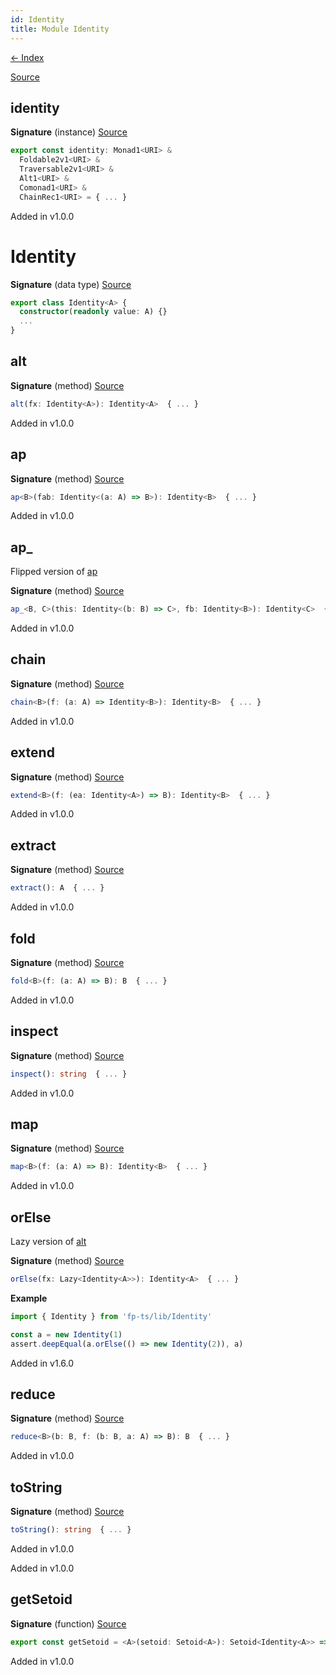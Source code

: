 ```yaml
---
id: Identity
title: Module Identity
---
```


[← Index](.)

[Source](https://github.com/gcanti/fp-ts/blob/master/src/Identity.ts)

## identity

**Signature** (instance) [Source](https://github.com/gcanti/fp-ts/blob/master/src/Identity.ts#L152-L172)

```ts
export const identity: Monad1<URI> &
  Foldable2v1<URI> &
  Traversable2v1<URI> &
  Alt1<URI> &
  Comonad1<URI> &
  ChainRec1<URI> = { ... }
```

Added in v1.0.0

# Identity

**Signature** (data type) [Source](https://github.com/gcanti/fp-ts/blob/master/src/Identity.ts#L29-L84)

```ts
export class Identity<A> {
  constructor(readonly value: A) {}
  ...
}
```

## alt

**Signature** (method) [Source](https://github.com/gcanti/fp-ts/blob/master/src/Identity.ts#L51-L53)

```ts
alt(fx: Identity<A>): Identity<A>  { ... }
```

Added in v1.0.0

## ap

**Signature** (method) [Source](https://github.com/gcanti/fp-ts/blob/master/src/Identity.ts#L36-L38)

```ts
ap<B>(fab: Identity<(a: A) => B>): Identity<B>  { ... }
```

Added in v1.0.0

## ap\_

Flipped version of [ap](#ap)

**Signature** (method) [Source](https://github.com/gcanti/fp-ts/blob/master/src/Identity.ts#L42-L44)

```ts
ap_<B, C>(this: Identity<(b: B) => C>, fb: Identity<B>): Identity<C>  { ... }
```

Added in v1.0.0

## chain

**Signature** (method) [Source](https://github.com/gcanti/fp-ts/blob/master/src/Identity.ts#L45-L47)

```ts
chain<B>(f: (a: A) => Identity<B>): Identity<B>  { ... }
```

Added in v1.0.0

## extend

**Signature** (method) [Source](https://github.com/gcanti/fp-ts/blob/master/src/Identity.ts#L72-L74)

```ts
extend<B>(f: (ea: Identity<A>) => B): Identity<B>  { ... }
```

Added in v1.0.0

## extract

**Signature** (method) [Source](https://github.com/gcanti/fp-ts/blob/master/src/Identity.ts#L69-L71)

```ts
extract(): A  { ... }
```

Added in v1.0.0

## fold

**Signature** (method) [Source](https://github.com/gcanti/fp-ts/blob/master/src/Identity.ts#L75-L77)

```ts
fold<B>(f: (a: A) => B): B  { ... }
```

Added in v1.0.0

## inspect

**Signature** (method) [Source](https://github.com/gcanti/fp-ts/blob/master/src/Identity.ts#L78-L80)

```ts
inspect(): string  { ... }
```

Added in v1.0.0

## map

**Signature** (method) [Source](https://github.com/gcanti/fp-ts/blob/master/src/Identity.ts#L33-L35)

```ts
map<B>(f: (a: A) => B): Identity<B>  { ... }
```

Added in v1.0.0

## orElse

Lazy version of [alt](#alt)

**Signature** (method) [Source](https://github.com/gcanti/fp-ts/blob/master/src/Identity.ts#L66-L68)

```ts
orElse(fx: Lazy<Identity<A>>): Identity<A>  { ... }
```

**Example**

```ts
import { Identity } from 'fp-ts/lib/Identity'

const a = new Identity(1)
assert.deepEqual(a.orElse(() => new Identity(2)), a)
```

Added in v1.6.0

## reduce

**Signature** (method) [Source](https://github.com/gcanti/fp-ts/blob/master/src/Identity.ts#L48-L50)

```ts
reduce<B>(b: B, f: (b: B, a: A) => B): B  { ... }
```

Added in v1.0.0

## toString

**Signature** (method) [Source](https://github.com/gcanti/fp-ts/blob/master/src/Identity.ts#L81-L83)

```ts
toString(): string  { ... }
```

Added in v1.0.0

Added in v1.0.0

## getSetoid

**Signature** (function) [Source](https://github.com/gcanti/fp-ts/blob/master/src/Identity.ts#L90-L94)

```ts
export const getSetoid = <A>(setoid: Setoid<A>): Setoid<Identity<A>> => { ... }
```

Added in v1.0.0
